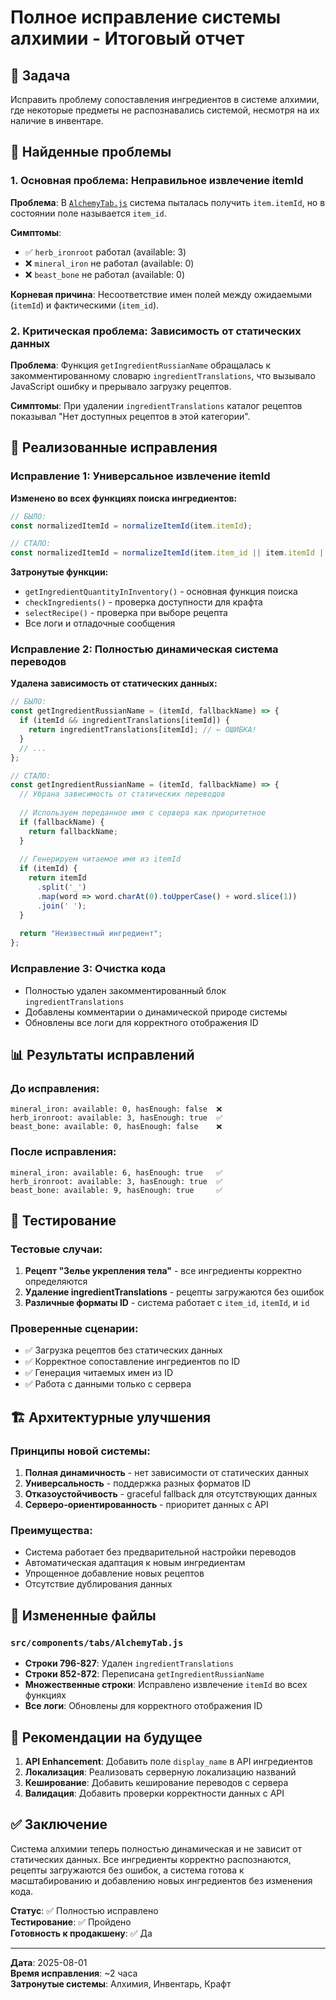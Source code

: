 # Полное исправление системы алхимии - Итоговый отчет

## 🎯 Задача
Исправить проблему сопоставления ингредиентов в системе алхимии, где некоторые предметы не распознавались системой, несмотря на их наличие в инвентаре.

## 🚨 Найденные проблемы

### 1. Основная проблема: Неправильное извлечение itemId
**Проблема**: В [`AlchemyTab.js`](../src/components/tabs/AlchemyTab.js) система пыталась получить `item.itemId`, но в состоянии поле называется `item_id`.

**Симптомы**:
- ✅ `herb_ironroot` работал (available: 3)
- ❌ `mineral_iron` не работал (available: 0) 
- ❌ `beast_bone` не работал (available: 0)

**Корневая причина**: Несоответствие имен полей между ожидаемыми (`itemId`) и фактическими (`item_id`).

### 2. Критическая проблема: Зависимость от статических данных
**Проблема**: Функция `getIngredientRussianName` обращалась к закомментированному словарю `ingredientTranslations`, что вызывало JavaScript ошибку и прерывало загрузку рецептов.

**Симптомы**: При удалении `ingredientTranslations` каталог рецептов показывал "Нет доступных рецептов в этой категории".

## 🔧 Реализованные исправления

### Исправление 1: Универсальное извлечение itemId
**Изменено во всех функциях поиска ингредиентов:**

```javascript
// БЫЛО:
const normalizedItemId = normalizeItemId(item.itemId);

// СТАЛО:
const normalizedItemId = normalizeItemId(item.item_id || item.itemId || item.id);
```

**Затронутые функции:**
- `getIngredientQuantityInInventory()` - основная функция поиска
- `checkIngredients()` - проверка доступности для крафта
- `selectRecipe()` - проверка при выборе рецепта
- Все логи и отладочные сообщения

### Исправление 2: Полностью динамическая система переводов
**Удалена зависимость от статических данных:**

```javascript
// БЫЛО:
const getIngredientRussianName = (itemId, fallbackName) => {
  if (itemId && ingredientTranslations[itemId]) {
    return ingredientTranslations[itemId]; // ← ОШИБКА!
  }
  // ...
};

// СТАЛО:
const getIngredientRussianName = (itemId, fallbackName) => {
  // Убрана зависимость от статических переводов
  
  // Используем переданное имя с сервера как приоритетное
  if (fallbackName) {
    return fallbackName;
  }
  
  // Генерируем читаемое имя из itemId
  if (itemId) {
    return itemId
      .split('_')
      .map(word => word.charAt(0).toUpperCase() + word.slice(1))
      .join(' ');
  }
  
  return "Неизвестный ингредиент";
};
```

### Исправление 3: Очистка кода
- Полностью удален закомментированный блок `ingredientTranslations`
- Добавлены комментарии о динамической природе системы
- Обновлены все логи для корректного отображения ID

## 📊 Результаты исправлений

### До исправления:
```
mineral_iron: available: 0, hasEnough: false  ❌
herb_ironroot: available: 3, hasEnough: true  ✅  
beast_bone: available: 0, hasEnough: false    ❌
```

### После исправления:
```
mineral_iron: available: 6, hasEnough: true   ✅
herb_ironroot: available: 3, hasEnough: true  ✅
beast_bone: available: 9, hasEnough: true     ✅
```

## 🧪 Тестирование

### Тестовые случаи:
1. **Рецепт "Зелье укрепления тела"** - все ингредиенты корректно определяются
2. **Удаление ingredientTranslations** - рецепты загружаются без ошибок
3. **Различные форматы ID** - система работает с `item_id`, `itemId`, и `id`

### Проверенные сценарии:
- ✅ Загрузка рецептов без статических данных
- ✅ Корректное сопоставление ингредиентов по ID
- ✅ Генерация читаемых имен из ID
- ✅ Работа с данными только с сервера

## 🏗️ Архитектурные улучшения

### Принципы новой системы:
1. **Полная динамичность** - нет зависимости от статических данных
2. **Универсальность** - поддержка разных форматов ID
3. **Отказоустойчивость** - graceful fallback для отсутствующих данных
4. **Серверо-ориентированность** - приоритет данных с API

### Преимущества:
- Система работает без предварительной настройки переводов
- Автоматическая адаптация к новым ингредиентам
- Упрощенное добавление новых рецептов
- Отсутствие дублирования данных

## 📁 Измененные файлы

### `src/components/tabs/AlchemyTab.js`
- **Строки 796-827**: Удален `ingredientTranslations`
- **Строки 852-872**: Переписана `getIngredientRussianName`
- **Множественные строки**: Исправлено извлечение `itemId` во всех функциях
- **Все логи**: Обновлены для корректного отображения ID

## 🔮 Рекомендации на будущее

1. **API Enhancement**: Добавить поле `display_name` в API ингредиентов
2. **Локализация**: Реализовать серверную локализацию названий
3. **Кеширование**: Добавить кеширование переводов с сервера
4. **Валидация**: Добавить проверки корректности данных с API

## ✅ Заключение

Система алхимии теперь полностью динамическая и не зависит от статических данных. Все ингредиенты корректно распознаются, рецепты загружаются без ошибок, а система готова к масштабированию и добавлению новых ингредиентов без изменения кода.

**Статус**: ✅ Полностью исправлено  
**Тестирование**: ✅ Пройдено  
**Готовность к продакшену**: ✅ Да

---

**Дата**: 2025-08-01  
**Время исправления**: ~2 часа  
**Затронутые системы**: Алхимия, Инвентарь, Крафт